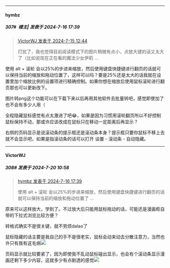 ﻿
*****

####  hymbz  
##### 307#         楼主| 发表于 2024-7-16 17:39

<blockquote><a href="httphttps://bbs.saraba1st.com/2b/forum.php?mod=redirect&amp;goto=findpost&amp;pid=65590190&amp;ptid=1795100" target="_blank">VictorWJ 发表于 2024-7-15 12:44</a>

打扰了，我也觉得目前阅读模式下的图片稍微有点小，点放大键的话又太大了（比如说现在正在看的魔法少女伊莉 ...</blockquote>
使用 alt + 滚轮 会以25%的步进来缩放，然后使用键盘快捷键进行翻页的话就可以保持当前的缩放和拖动位置了，这样可以吗？要是25%还是太大的话我就在设置里加个缩放比例的设置项进行精确控制。如果你想在缩放后使用鼠标滚轮进行翻页那也可以更新改下。

图片转png这个功能可以在下载下来以后再用其他软件去批量转吧，感觉即使加了也不会有多少人用（

全程隐藏鼠标感觉有点太激进了吧😂，如果是因为习惯用滚轮翻页所以不好控制鼠标保持不动，那或许应该改成在鼠标只在移动一定距离后再显示？

右侧的页码显示是说滚动条的提示框还是滚动条本身？提示框只要你鼠标不移上去就不会显示吧，如果是指滚动条的话可以打开 设置 - 滚动条 - 自动隐藏。

*****

####  VictorWJ  
##### 308#       发表于 2024-7-20 10:58

<blockquote><a href="httphttps://bbs.saraba1st.com/2b/forum.php?mod=redirect&amp;goto=findpost&amp;pid=65603023&amp;ptid=1795100" target="_blank">hymbz 发表于 2024-7-16 17:39</a>

使用 alt + 滚轮 会以25%的步进来缩放，然后使用键盘快捷键进行翻页的话就可以保持当前的缩放和拖动位置了 ...</blockquote>
原来可以这样放大，学到了。不过放大后只能用鼠标拖动的话，可能还是漫画柜自带的下拉式浏览比较方便？

转格式确实不是很关键，就不劳烦dalao了

鼠标隐藏的话主要是我自己的手不是很老实，鼠标会动来动去分散注意力，当然也许只有我有这毛病<img src="https://static.saraba1st.com/image/smiley/face2017/068.png" referrerpolicy="no-referrer">

页码显示就比较要紧了，因为即使我不乱动鼠标碰出显示，也会有个滚动条显示漫画还剩下多少内容，这就多少有点剧透的感觉<img src="https://static.saraba1st.com/image/smiley/face2017/121.png" referrerpolicy="no-referrer">

